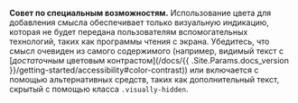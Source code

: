 **Совет по специальным возможностям.** Использование цвета для добавления смысла обеспечивает только визуальную индикацию, которая не будет передана пользователям вспомогательных технологий, таких как программы чтения с экрана. Убедитесь, что смысл очевиден из самого содержимого (например, видимый текст с [*достаточным* цветовым контрастом](/docs/{{ .Site.Params.docs_version }}/getting-started/accessibility#color-contrast)) или включается с помощью альтернативных средств, таких как дополнительный текст, скрытый с помощью класса `.visually-hidden`.
